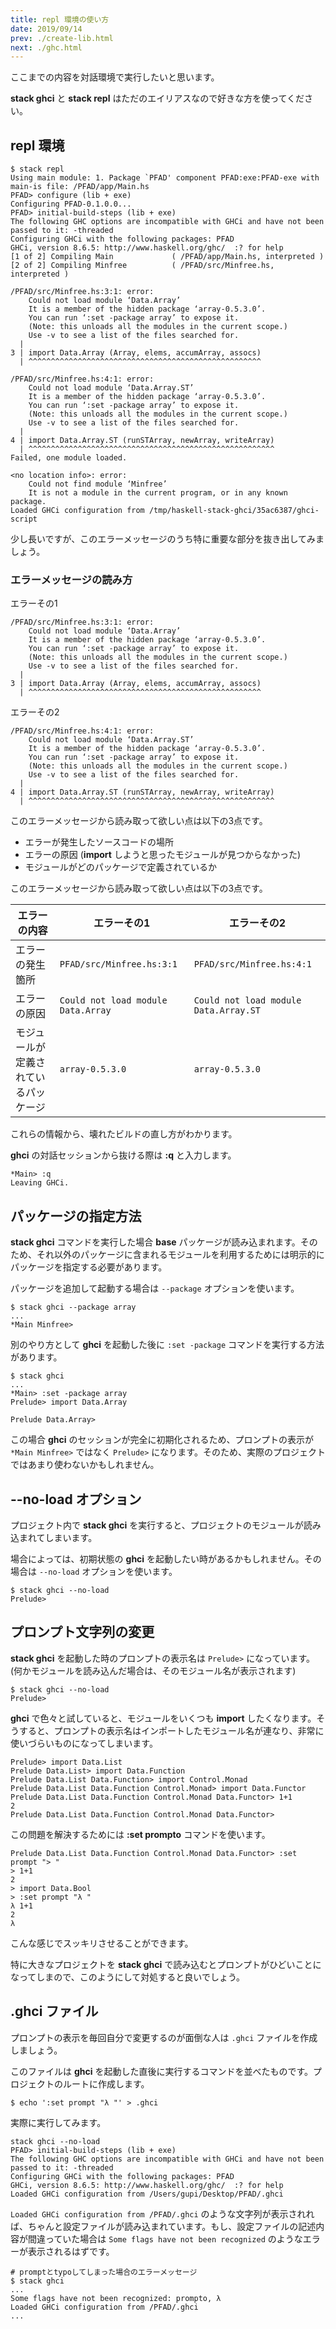 ```yaml
---
title: repl 環境の使い方
date: 2019/09/14
prev: ./create-lib.html
next: ./ghc.html
---
```


ここまでの内容を対話環境で実行したいと思います。

**stack ghci** と **stack repl** はただのエイリアスなので好きな方を使ってください。

## repl 環境

```shell
$ stack repl
Using main module: 1. Package `PFAD' component PFAD:exe:PFAD-exe with main-is file: /PFAD/app/Main.hs
PFAD> configure (lib + exe)
Configuring PFAD-0.1.0.0...
PFAD> initial-build-steps (lib + exe)
The following GHC options are incompatible with GHCi and have not been passed to it: -threaded
Configuring GHCi with the following packages: PFAD
GHCi, version 8.6.5: http://www.haskell.org/ghc/  :? for help
[1 of 2] Compiling Main             ( /PFAD/app/Main.hs, interpreted )
[2 of 2] Compiling Minfree          ( /PFAD/src/Minfree.hs, interpreted )

/PFAD/src/Minfree.hs:3:1: error:
    Could not load module ‘Data.Array’
    It is a member of the hidden package ‘array-0.5.3.0’.
    You can run ‘:set -package array’ to expose it.
    (Note: this unloads all the modules in the current scope.)
    Use -v to see a list of the files searched for.
  |
3 | import Data.Array (Array, elems, accumArray, assocs)
  | ^^^^^^^^^^^^^^^^^^^^^^^^^^^^^^^^^^^^^^^^^^^^^^^^^^^^

/PFAD/src/Minfree.hs:4:1: error:
    Could not load module ‘Data.Array.ST’
    It is a member of the hidden package ‘array-0.5.3.0’.
    You can run ‘:set -package array’ to expose it.
    (Note: this unloads all the modules in the current scope.)
    Use -v to see a list of the files searched for.
  |
4 | import Data.Array.ST (runSTArray, newArray, writeArray)
  | ^^^^^^^^^^^^^^^^^^^^^^^^^^^^^^^^^^^^^^^^^^^^^^^^^^^^^^^
Failed, one module loaded.

<no location info>: error:
    Could not find module ‘Minfree’
    It is not a module in the current program, or in any known package.
Loaded GHCi configuration from /tmp/haskell-stack-ghci/35ac6387/ghci-script
```

少し長いですが、このエラーメッセージのうち特に重要な部分を抜き出してみましょう。

### エラーメッセージの読み方

エラーその1

```shell
/PFAD/src/Minfree.hs:3:1: error:
    Could not load module ‘Data.Array’
    It is a member of the hidden package ‘array-0.5.3.0’.
    You can run ‘:set -package array’ to expose it.
    (Note: this unloads all the modules in the current scope.)
    Use -v to see a list of the files searched for.
  |
3 | import Data.Array (Array, elems, accumArray, assocs)
  | ^^^^^^^^^^^^^^^^^^^^^^^^^^^^^^^^^^^^^^^^^^^^^^^^^^^^
```

エラーその2

```shell
/PFAD/src/Minfree.hs:4:1: error:
    Could not load module ‘Data.Array.ST’
    It is a member of the hidden package ‘array-0.5.3.0’.
    You can run ‘:set -package array’ to expose it.
    (Note: this unloads all the modules in the current scope.)
    Use -v to see a list of the files searched for.
  |
4 | import Data.Array.ST (runSTArray, newArray, writeArray)
  | ^^^^^^^^^^^^^^^^^^^^^^^^^^^^^^^^^^^^^^^^^^^^^^^^^^^^^^^
```

このエラーメッセージから読み取って欲しい点は以下の3点です。

- エラーが発生したソースコードの場所
- エラーの原因 (**import** しようと思ったモジュールが見つからなかった)
- モジュールがどのパッケージで定義されているか

このエラーメッセージから読み取って欲しい点は以下の3点です。

エラーの内容 | エラーその1 | エラーその2
-----------|------------|-----------
エラーの発生箇所 | `PFAD/src/Minfree.hs:3:1` | `PFAD/src/Minfree.hs:4:1`
エラーの原因 | `Could not load module Data.Array` | `Could not load module Data.Array.ST`
モジュールが定義されているパッケージ | `array-0.5.3.0` | `array-0.5.3.0`

これらの情報から、壊れたビルドの直し方がわかります。

**ghci** の対話セッションから抜ける際は **:q** と入力します。

```shell
*Main> :q
Leaving GHCi.
```

## パッケージの指定方法

**stack ghci** コマンドを実行した場合 **base** パッケージが読み込まれます。そのため、それ以外のパッケージに含まれるモジュールを利用するためには明示的にパッケージを指定する必要があります。

パッケージを追加して起動する場合は `--package` オプションを使います。

```shell
$ stack ghci --package array
...
*Main Minfree>
```

別のやり方として **ghci** を起動した後に `:set -package` コマンドを実行する方法があります。

```shell
$ stack ghci
...
*Main> :set -package array
Prelude> import Data.Array

Prelude Data.Array>
```

この場合 **ghci** のセッションが完全に初期化されるため、プロンプトの表示が `*Main Minfree>` ではなく `Prelude>` になります。そのため、実際のプロジェクトではあまり使わないかもしれません。

## --no-load オプション

プロジェクト内で **stack ghci** を実行すると、プロジェクトのモジュールが読み込まれてしまいます。

場合によっては、初期状態の **ghci** を起動したい時があるかもしれません。その場合は `--no-load` オプションを使います。

```shell
$ stack ghci --no-load
Prelude>
```

## プロンプト文字列の変更

**stack ghci** を起動した時のプロンプトの表示名は `Prelude>` になっています。(何かモジュールを読み込んだ場合は、そのモジュール名が表示されます)

```shell
$ stack ghci --no-load
Prelude>
```

**ghci** で色々と試していると、モジュールをいくつも **import** したくなります。そうすると、プロンプトの表示名はインポートしたモジュール名が連なり、非常に使いづらいものになってしまいます。

```shell
Prelude> import Data.List
Prelude Data.List> import Data.Function 
Prelude Data.List Data.Function> import Control.Monad
Prelude Data.List Data.Function Control.Monad> import Data.Functor
Prelude Data.List Data.Function Control.Monad Data.Functor> 1+1
2
Prelude Data.List Data.Function Control.Monad Data.Functor>
```

この問題を解決するためには **:set prompto** コマンドを使います。

```shell
Prelude Data.List Data.Function Control.Monad Data.Functor> :set prompt "> "
> 1+1
2
> import Data.Bool
> :set prompt "λ "
λ 1+1
2
λ
```

こんな感じでスッキリさせることができます。

特に大きなプロジェクトを **stack ghci** で読み込むとプロンプトがひどいことになってしまので、このようにして対処すると良いでしょう。

## .ghci ファイル

プロンプトの表示を毎回自分で変更するのが面倒な人は `.ghci` ファイルを作成しましょう。

このファイルは **ghci** を起動した直後に実行するコマンドを並べたものです。プロジェクトのルートに作成します。

```shell
$ echo ':set prompt "λ "' > .ghci
```

実際に実行してみます。

```shell
stack ghci --no-load
PFAD> initial-build-steps (lib + exe)
The following GHC options are incompatible with GHCi and have not been passed to it: -threaded
Configuring GHCi with the following packages: PFAD
GHCi, version 8.6.5: http://www.haskell.org/ghc/  :? for help
Loaded GHCi configuration from /Users/gupi/Desktop/PFAD/.ghci
```

`Loaded GHCi configuration from /PFAD/.ghci` のような文字列が表示されれば、ちゃんと設定ファイルが読み込まれています。もし、設定ファイルの記述内容が間違っていた場合は `Some flags have not been recognized` のようなエラーが表示されるはずです。

```shell
# promptとtypoしてしまった場合のエラーメッセージ
$ stack ghci
...
Some flags have not been recognized: prompto, λ
Loaded GHCi configuration from /PFAD/.ghci
...
```
